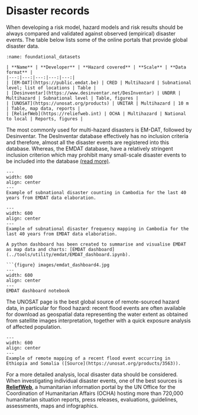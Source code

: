# Disaster records

When developing a risk model, hazard models and risk results should be always compared and validated against observed (empirical) disaster events.
The table below lists some of the online portals that provide global disaster data. 
```{table}
:name: foundational_datasets

| **Name** | **Developer** | **Hazard covered** | **Scale** | **Data format** |
|---:|---:|---:|---:|---:|
| [EM-DAT](https://public.emdat.be) | CRED | Multihazard | Subnational level; list of locations | Table |
| [Desinventar](https://www.desinventar.net/DesInventar) | UNDRR | Multihazard | Subnational level | Table, figures |
| [UNOSAT](https://unosat.org/products) | UNITAR | Multihazard | 10 m | Table, map data, reports |                
| [ReliefWeb](https://reliefweb.int) | OCHA | Multihazard | National to local | Reports, figures |  
```
The most commonly used for multi-hazard disasters is EM-DAT, followed by Desinventar. The DesInventar database effectively has no inclusion criteria and therefore, almost all the disaster events are registered into this database. Whereas, the EMDAT database, have a relatively stringent inclusion criterion which may prohibit many small-scale disaster events to be included into the database [(read more)](https://link.springer.com/article/10.1007/s41885-019-00052-0).

```{figure} images/emdat_count.png
---
width: 600
align: center
---
Example of subnational disaster counting in Cambodia for the last 40 years from EMDAT data elaboration.
```

```{figure} images/emdat_maps.jpg
---
width: 600
align: center
---
Example of subnational disaster frequency mapping in Cambodia for the last 40 years from EMDAT data elaboration.
```

```{seealso}
A python dashboard has been created to summarise and visualise EMDAT as map data and charts: [EMDAT dashboard](../tools/utility/emdat/EMDAT_dashboard.ipynb).

```{figure} images/emdat_dashboard4.jpg
---
width: 600
align: center
---
EMDAT dashboard notebook
```

The UNOSAT page is the best global source of remote-sourced hazard data, in particular for flood hazard: recent flood events are often available for download as geospatial data representing the water extent as obtained from satellite images interpretation, together with a quick exposure analysis of affected population.

```{figure} images/unosat.jpg
---
width: 600
align: center
---
Example of remote mapping of a recent flood event occurring in Ethiopia and Somalia ([Source](https://unosat.org/products/3563)).
```

For a more detailed analysis, local disaster data should be considered.
When investigating individual disaster events, one of the best sources is [**ReliefWeb**](https://reliefweb.int), a humanitarian information portal by the UN Office for the Coordination of Humanitarian Affairs (OCHA) hosting more than 720,000 humanitarian situation reports, press releases, evaluations, guidelines, assessments, maps and infographics.